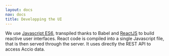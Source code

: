 ```yaml
---
layout: docs
nav: docs
title: Developping the UI
---
```


We use [Javascript ES6](https://babeljs.io/docs/learn-es2015/), transpiled thanks to Babel and [ReactJS](https://facebook.github.io/react/) to build reactive user interfaces.
React code is compiled into a single Javascript file, that is then served through the server.
It uses directly the REST API to access Accio data.
